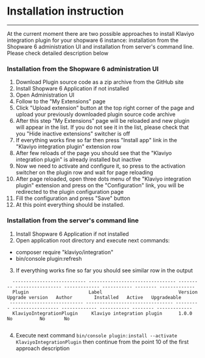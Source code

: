 Installation instruction
===============================
***

At the current moment there are two possible approaches to install Klaviyo integration plugin
for your shopware 6 instance: installation from the Shopware 6 administration UI and installation from
server's command line. Please check detailed description below

### Installation from the Shopware 6 administration UI

1. Download Plugin source code as a zip archive from the GitHub site
2. Install Shopware 6 Application if not installed
3. Open Administration UI
4. Follow to the "My Extensions" page
5. Click "Upload extension" button at the top right corner of the page and upload your previously downloaded plugin source code archive
6. After this step "My Extensions" page will be reloaded and new plugin will appear in the list. If you do not see it in the list,
   please check that you "Hide inactive extensions" switcher is off
7. If everything works fine so far then press "Install app" link in the "Klaviyo integration plugin" extension row
8. After few reloads of the page you should see that the "Klaviyo integration plugin" is already installed but inactive
9. Now we need to activate and configure it, so press to the activation switcher on the
   plugin row and wait for page reloading
10. After page reloaded, open three dots menu of the "Klaviyo integration plugin" extension and press on the
    "Configuration" link, you will be redirected to the plugin configuration page
11. Fill the configuration and press "Save" button
12. At this point everything should be installed.

### Installation from the server's command line

1. Install Shopware 6 Application if not installed
2. Open application root directory and execute next commands:
* composer require "klaviyo/integration"
* bin/console plugin:refresh
3. If everything works fine so far you should see similar row in the output

```
  --------------------------- -------------------------------- --------- ----------------- ------------- ----------- -------- ------------- 
  Plugin                      Label                            Version   Upgrade version   Author        Installed   Active   Upgradeable  
 --------------------------- -------------------------------- --------- ----------------- ------------- ----------- -------- ------------- 
  KlaviyoIntegrationPlugin     Klaviyo integration plugin      1.0.0                                     No          No       No           
      
```
4. Execute next command `bin/console plugin:install --activate KlaviyoIntegrationPlugin` then continue from
   the point 10 of the first approach description
